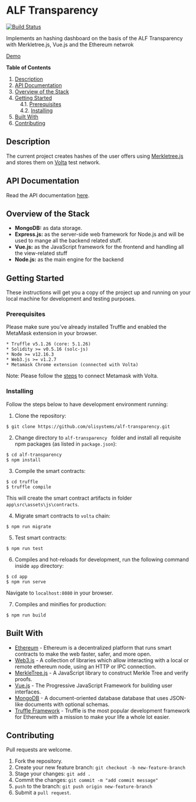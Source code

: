 # ALF Transparency

[![Build Status](https://travis-ci.org/olisystems/alf-transparency.svg?branch=master)](https://travis-ci.org/olisystems/alf-transparency)

Implements an hashing dashboard on the basis of the ALF Transparency with Merkletree.js, Vue.js and the Ethereum netwrok

[Demo](https://verify.flexibilitaetsmarkt.de/)

**Table of Contents**

<!-- MDTOC maxdepth:6 firsth1:0 numbering:1 flatten:0 bullets:0 updateOnSave:1 -->

1. [Description](#description)   
2. [API Documentation](#api-documentation)   
3. [Overview of the Stack](#overview-of-the-stack)   
4. [Getting Started](#getting-started)   
&emsp;4.1. [Prerequisites](#prerequisites)   
&emsp;4.2. [Installing](#installing)   
5. [Built With](#built-with)   
6. [Contributing](#contributing)   

<!-- /MDTOC -->

## Description

The current project creates hashes of the user offers using [Merkletree.js](https://github.com/miguelmota/merkletreejs#documentation) and stores them on [Volta](https://energyweb.atlassian.net/wiki/spaces/EWF/pages/702677023/Chain%3A+Volta+Test+Network) test network.

## API Documentation
Read the API documentation [here]('./../docs/API.md).

## Overview of the Stack

- **MongoDB:** as data storage.
- **Express.js:** as the server-side web framework for Node.js and will be used to mange all the backend related stuff.
- **Vue.js:** as the JavaScript framework for the frontend and handling all the view-related stuff
- **Node.js:** as the main engine for the backend

## Getting Started

These instructions will get you a copy of the project up and running on your local machine for development and testing purposes.

### Prerequisites

Please make sure you've already installed Truffle and enabled the MetaMask extension in your browser.

```
* Truffle v5.1.26 (core: 5.1.26)
* Solidity >= v0.5.16 (solc-js)
* Node >= v12.16.3
* Web3.js >= v1.2.7
* Metamask Chrome extension (connected with Volta)
```

Note: Please follow the [steps](https://energyweb.atlassian.net/wiki/spaces/EWF/pages/703201459/Volta+Connecting+to+Remote+RPC+and+Metamask) to connect Metamask with Volta.

###  Installing
Follow the steps below to have development environment running:
1. Clone the repository:
```
$ git clone https://github.com/olisystems/alf-transparency.git
```

2. Change directory to `alf-transparency
` folder and install all requisite npm packages (as listed in `package.json`):
```
$ cd alf-transparency
$ npm install
```
3. Compile the smart contracts:
```
$ cd truffle
$ truffle compile
```
This will create the smart contract artifacts in folder `app\src\assets\js\contracts`.

4. Migrate smart contracts to `volta` chain:
```
$ npm run migrate
```

5. Test smart contracts:
```
$ npm run test
```

6. Compiles and hot-reloads for development, run the following command inside `app` directory:
```
$ cd app
$ npm run serve
```
Navigate to `localhost:8080` in your browser.

7. Compiles and minifies for production:
```
$ npm run build
```
## Built With

- [Ethereum](https://www.ethereum.org/) - Ethereum is a decentralized platform that runs smart contracts to make the web faster, safer, and more open.
- [Web3.js](https://web3js.readthedocs.io/en/v1.2.7/#web3-js-ethereum-javascript-api) - A collection of libraries which allow interacting with a local or remote ethereum node, using an HTTP or IPC connection.
- [MerkleTree.js](https://github.com/miguelmota/merkletreejs) - A JavaScript library to construct Merkle Tree and verify proofs.
- [Vue.js](https://vuejs.org/) - The Progressive JavaScript Framework for building user interfaces.
- [MongoDB](https://www.mongodb.com/) - A document-oriented database database that uses JSON-like documents with optional schemas.
- [Truffle Framework](http://truffleframework.com/) - Truffle is the most popular development framework for Ethereum with a mission to make your life a whole lot easier.

## Contributing

Pull requests are welcome.

1. Fork the repository.
2. Create your new feature branch: `git checkout -b new-feature-branch`
3. Stage your changes: `git add .`
4. Commit the changes: `git commit -m "add commit message"`
5. `push` to the branch: `git push origin new-feature-branch`
6. Submit a `pull request`.

